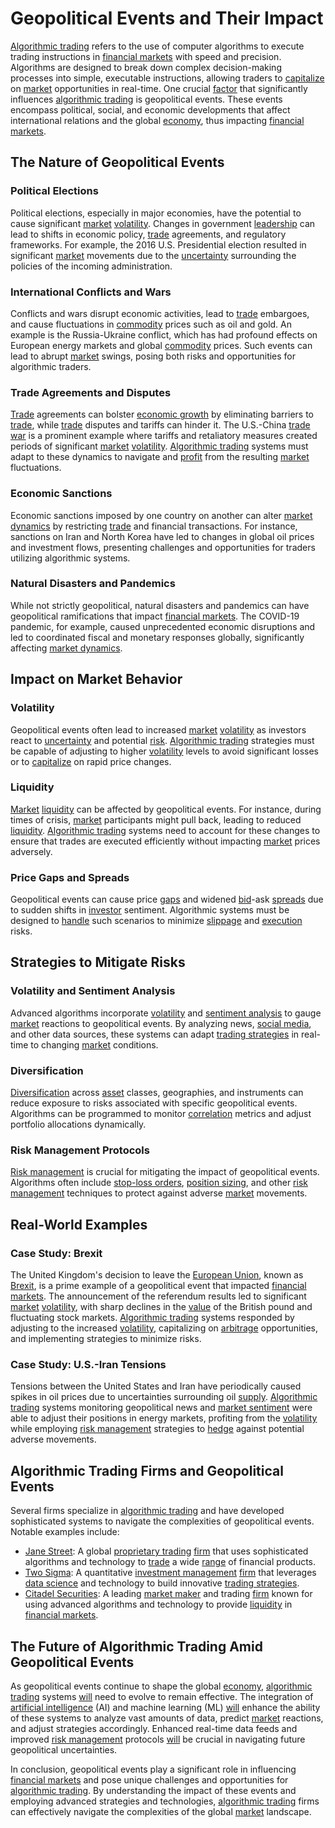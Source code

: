 # Geopolitical Events and Their Impact

[Algorithmic trading](../a/algorithmic_trading.md) refers to the use of computer algorithms to execute trading instructions in [financial markets](../f/financial_market.md) with speed and precision. Algorithms are designed to break down complex decision-making processes into simple, executable instructions, allowing traders to [capitalize](../c/capitalize.md) on [market](../m/market.md) opportunities in real-time. One crucial [factor](../f/factor.md) that significantly influences [algorithmic trading](../a/algorithmic_trading.md) is geopolitical events. These events encompass political, social, and economic developments that affect international relations and the global [economy](../e/economy.md), thus impacting [financial markets](../f/financial_market.md).

## The Nature of Geopolitical Events

### Political Elections
Political elections, especially in major economies, have the potential to cause significant [market](../m/market.md) [volatility](../v/volatility.md). Changes in government [leadership](../l/leadership.md) can lead to shifts in economic policy, [trade](../t/trade.md) agreements, and regulatory frameworks. For example, the 2016 U.S. Presidential election resulted in significant [market](../m/market.md) movements due to the [uncertainty](../u/uncertainty_in_trading.md) surrounding the policies of the incoming administration.

### International Conflicts and Wars
Conflicts and wars disrupt economic activities, lead to [trade](../t/trade.md) embargoes, and cause fluctuations in [commodity](../c/commodity.md) prices such as oil and gold. An example is the Russia-Ukraine conflict, which has had profound effects on European energy markets and global [commodity](../c/commodity.md) prices. Such events can lead to abrupt [market](../m/market.md) swings, posing both risks and opportunities for algorithmic traders.

### Trade Agreements and Disputes
[Trade](../t/trade.md) agreements can bolster [economic growth](../e/economic_growth.md) by eliminating barriers to [trade](../t/trade.md), while [trade](../t/trade.md) disputes and tariffs can hinder it. The U.S.-China [trade war](../t/trade_war.md) is a prominent example where tariffs and retaliatory measures created periods of significant [market](../m/market.md) [volatility](../v/volatility.md). [Algorithmic trading](../a/algorithmic_trading.md) systems must adapt to these dynamics to navigate and [profit](../p/profit.md) from the resulting [market](../m/market.md) fluctuations.

### Economic Sanctions
Economic sanctions imposed by one country on another can alter [market dynamics](../m/market_dynamics.md) by restricting [trade](../t/trade.md) and financial transactions. For instance, sanctions on Iran and North Korea have led to changes in global oil prices and investment flows, presenting challenges and opportunities for traders utilizing algorithmic systems.

### Natural Disasters and Pandemics
While not strictly geopolitical, natural disasters and pandemics can have geopolitical ramifications that impact [financial markets](../f/financial_market.md). The COVID-19 pandemic, for example, caused unprecedented economic disruptions and led to coordinated fiscal and monetary responses globally, significantly affecting [market dynamics](../m/market_dynamics.md).

## Impact on Market Behavior

### Volatility
Geopolitical events often lead to increased [market](../m/market.md) [volatility](../v/volatility.md) as investors react to [uncertainty](../u/uncertainty_in_trading.md) and potential [risk](../r/risk.md). [Algorithmic trading](../a/algorithmic_trading.md) strategies must be capable of adjusting to higher [volatility](../v/volatility.md) levels to avoid significant losses or to [capitalize](../c/capitalize.md) on rapid price changes.

### Liquidity
[Market](../m/market.md) [liquidity](../l/liquidity.md) can be affected by geopolitical events. For instance, during times of crisis, [market](../m/market.md) participants might pull back, leading to reduced [liquidity](../l/liquidity.md). [Algorithmic trading](../a/algorithmic_trading.md) systems need to account for these changes to ensure that trades are executed efficiently without impacting [market](../m/market.md) prices adversely.

### Price Gaps and Spreads
Geopolitical events can cause price [gaps](../g/gap.md) and widened [bid](../b/bid.md)-ask [spreads](../s/spreads.md) due to sudden shifts in [investor](../i/investor.md) sentiment. Algorithmic systems must be designed to [handle](../h/handle.md) such scenarios to minimize [slippage](../s/slippage.md) and [execution](../e/execution.md) risks.

## Strategies to Mitigate Risks

### Volatility and Sentiment Analysis
Advanced algorithms incorporate [volatility](../v/volatility.md) and [sentiment analysis](../s/sentiment_analysis.md) to gauge [market](../m/market.md) reactions to geopolitical events. By analyzing news, [social media](../s/social_media.md), and other data sources, these systems can adapt [trading strategies](../t/trading_strategies.md) in real-time to changing [market](../m/market.md) conditions.

### Diversification
[Diversification](../d/diversification.md) across [asset](../a/asset.md) classes, geographies, and instruments can reduce exposure to risks associated with specific geopolitical events. Algorithms can be programmed to monitor [correlation](../c/correlation.md) metrics and adjust portfolio allocations dynamically.

### Risk Management Protocols
[Risk management](../r/risk_management.md) is crucial for mitigating the impact of geopolitical events. Algorithms often include [stop-loss orders](../s/stop-loss_orders.md), [position sizing](../p/position_sizing.md), and other [risk management](../r/risk_management.md) techniques to protect against adverse [market](../m/market.md) movements.

## Real-World Examples

### Case Study: Brexit
The United Kingdom's decision to leave the [European Union](../e/european_union_(eu).md), known as [Brexit](../b/brexit.md), is a prime example of a geopolitical event that impacted [financial markets](../f/financial_market.md). The announcement of the referendum results led to significant [market](../m/market.md) [volatility](../v/volatility.md), with sharp declines in the [value](../v/value.md) of the British pound and fluctuating stock markets. [Algorithmic trading](../a/algorithmic_trading.md) systems responded by adjusting to the increased [volatility](../v/volatility.md), capitalizing on [arbitrage](../a/arbitrage.md) opportunities, and implementing strategies to minimize risks.

### Case Study: U.S.-Iran Tensions
Tensions between the United States and Iran have periodically caused spikes in oil prices due to uncertainties surrounding oil [supply](../s/supply.md). [Algorithmic trading](../a/algorithmic_trading.md) systems monitoring geopolitical news and [market sentiment](../m/market_sentiment.md) were able to adjust their positions in energy markets, profiting from the [volatility](../v/volatility.md) while employing [risk management](../r/risk_management.md) strategies to [hedge](../h/hedge.md) against potential adverse movements.

## Algorithmic Trading Firms and Geopolitical Events

Several firms specialize in [algorithmic trading](../a/algorithmic_trading.md) and have developed sophisticated systems to navigate the complexities of geopolitical events. Notable examples include:

- [Jane Street](https://www.janestreet.com/): A global [proprietary trading](../p/proprietary_trading.md) [firm](../f/firm.md) that uses sophisticated algorithms and technology to [trade](../t/trade.md) a wide [range](../r/range.md) of financial products.
- [Two Sigma](https://www.twosigma.com/): A quantitative [investment management](../i/investment_management.md) [firm](../f/firm.md) that leverages [data science](../d/data_science_in_trading.md) and technology to build innovative [trading strategies](../t/trading_strategies.md).
- [Citadel Securities](https://www.citadelsecurities.com/): A leading [market maker](../m/market_maker.md) and trading [firm](../f/firm.md) known for using advanced algorithms and technology to provide [liquidity](../l/liquidity.md) in [financial markets](../f/financial_market.md).

## The Future of Algorithmic Trading Amid Geopolitical Events

As geopolitical events continue to shape the global [economy](../e/economy.md), [algorithmic trading](../a/algorithmic_trading.md) systems [will](../w/will.md) need to evolve to remain effective. The integration of [artificial intelligence](../a/artificial_intelligence_in_trading.md) (AI) and machine learning (ML) [will](../w/will.md) enhance the ability of these systems to analyze vast amounts of data, predict [market](../m/market.md) reactions, and adjust strategies accordingly. Enhanced real-time data feeds and improved [risk management](../r/risk_management.md) protocols [will](../w/will.md) be crucial in navigating future geopolitical uncertainties.

In conclusion, geopolitical events play a significant role in influencing [financial markets](../f/financial_market.md) and pose unique challenges and opportunities for [algorithmic trading](../a/algorithmic_trading.md). By understanding the impact of these events and employing advanced strategies and technologies, [algorithmic trading](../a/algorithmic_trading.md) firms can effectively navigate the complexities of the global [market](../m/market.md) landscape.
